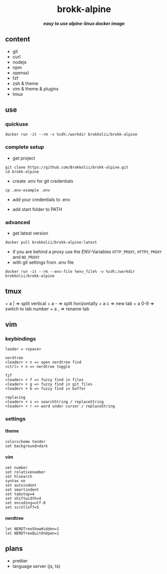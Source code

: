 <div align="center">
  <h1>brokk-alpine</h1>
  <h5>easy to use alpine-linux docker image</h5>
</div>

## content
- git
- curl
- nodejs
- npm
- openssl
- fzf
- zsh & theme
- vim & theme & plugins
- tmux

## use
### quickuse
```
docker run -it --rm -v %cd%:/workdir brokkolii/brokk-alpine
```

### complete setup
- get project
```
git clone https://github.com/Brokkolii/brokk-alpine.git
cd brokk-alpine
```
- create .env for git credentials
```
cp .env-example .env
```
- add your credentials to .env

- add start folder to PATH

### advanced
- get latest version
```
docker pull brokkolii/brokk-alpine:latest
```
- if you are behind a proxy use the ENV-Variables `HTTP_PROXY`, `HTTPS_PROXY` and `NO_PROXY`
- with git settings from .env file
```
docker run -it --rm --env-file %env_file% -v %cd%:/workdir brokkolii/brokk-alpine
```
## tmux
<ctrl> + a | => split vertical
<ctrl> + a - => split horizontally
<ctrl> + a c => new tab
<ctrl> + a 0-9 => switch to tab number
<ctrl> + a , => rename tab

## vim
### keybindings
```
leader = <space>

nerdtree
<leader> + n => open nerdtree find
<ctrl> + n => nerdtree toggle

fzf
<leader> + f => fuzzy find in files
<leader> + g => fuzzy find in git files
<leader> + b => fuzzy find in buffer

replacing
<leader> + s => searchString / replaceString
<leader> + r => word under cursor / replaceString
```

### settings

#### theme
```
colorscheme tender
set background=dark
```

#### vim
```
set number
set relativenumber
set hlsearch
syntax on
set autoindent
set smartindent
set tabstop=4
set shiftwidth=4
set encoding=utf-8
set scrolloff=5
```

#### nerdtree
```
let NERDTreeShowHidden=1
let NERDTreeQuitOnOpen=1
```

## plans
- prettier
- language server (js, ts)
